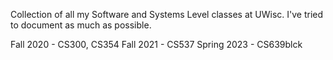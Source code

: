 Collection of all my Software and Systems Level classes at UWisc. I've tried to document as much as possible.

Fall 2020 - CS300, CS354
Fall 2021 - CS537
Spring 2023 - CS639blck